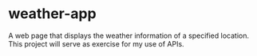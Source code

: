 # weather-app
A web page that displays the weather information of a specified location. This project will serve as exercise for my use of APIs.
